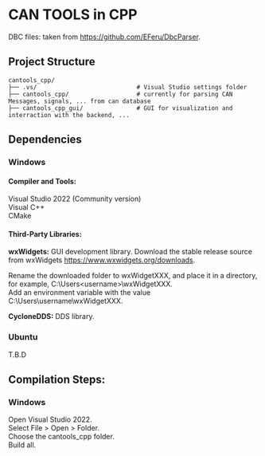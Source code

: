 ﻿# CAN TOOLS in CPP

DBC files: taken from https://github.com/EFeru/DbcParser.

## Project Structure

```plaintext
cantools_cpp/
├── .vs/                            # Visual Studio settings folder
├── cantools_cpp/                   # currently for parsing CAN Messages, signals, ... from can database
├── cantools_cpp_gui/               # GUI for visualization and interraction with the backend, ...
```

## Dependencies

### Windows

#### Compiler and Tools:

Visual Studio 2022 (Community version)</br>
Visual C++</br>
CMake</br>

#### Third-Party Libraries:
**wxWidgets:** GUI development library. Download the stable release source from wxWidgets https://www.wxwidgets.org/downloads. </br>

Rename the downloaded folder to wxWidgetXXX, and place it in a directory, for example, C:\Users\<username>\wxWidgetXXX.</br>
Add an environment variable with the value C:\Users\username\wxWidgetXXX.</br>

**CycloneDDS:** DDS library.</br>

### Ubuntu
T.B.D

## Compilation Steps:

### Windows

Open Visual Studio 2022.</br>
Select File > Open > Folder.</br>
Choose the cantools_cpp folder.</br>
Build all. </br>
